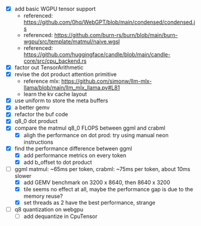 - [x] add basic WGPU tensor support
  - referenced: https://github.com/0hq/WebGPT/blob/main/condensed/condensed.js
  - referenced: https://github.com/burn-rs/burn/blob/main/burn-wgpu/src/template/matmul/naive.wgsl
  - referenced: https://github.com/huggingface/candle/blob/main/candle-core/src/cpu_backend.rs
- [x] factor out TensorArithmetic
- [x] revise the dot product attention primitive
  - reference mlx: https://github.com/simonw/llm-mlx-llama/blob/main/llm_mlx_llama.py#L81
  - learn the kv cache layout
- [x] use uniform to store the meta buffers
- [x] a better gemv
- [x] refactor the buf code
- [x] q8_0 dot product
- [x] compare the matmul q8_0 FLOPS between ggml and crabml
  - [x] aligh the performance on dot prod: try using manual neon instructions
- [x] find the performance difference between ggml
  - [x] add performance metrics on every token
  - [x] add b_offset to dot product
- [ ] ggml matmul: ~65ms per token, crabml: ~75ms per token, about 10ms slower
  - [x] add GEMV benchmark on 3200 x 8640, then 8640 x 3200
  - [x] tile seems no effect at all, maybe the performance gap is due to the memory reuse?
  - [x] set threads as 2 have the best performance, strange
- [ ] q8 quantization on webgpu
  - [ ] add dequantize in CpuTensor
